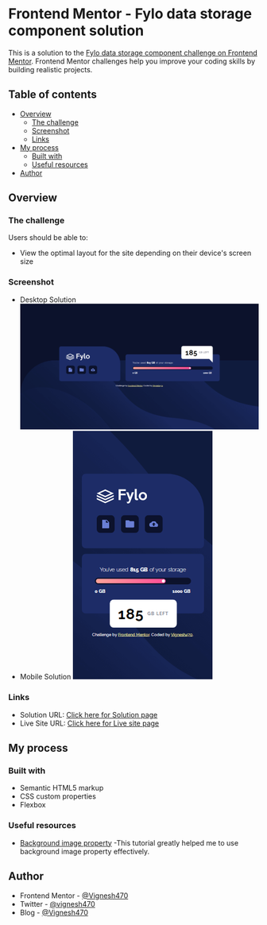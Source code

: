 # Frontend Mentor - Fylo data storage component solution

This is a solution to the [Fylo data storage component challenge on Frontend Mentor](https://www.frontendmentor.io/challenges/fylo-data-storage-component-1dZPRbV5n). Frontend Mentor challenges help you improve your coding skills by building realistic projects. 

## Table of contents

- [Overview](#overview)
  - [The challenge](#the-challenge)
  - [Screenshot](#screenshot)
  - [Links](#links)
- [My process](#my-process)
  - [Built with](#built-with)
  - [Useful resources](#useful-resources)
- [Author](#author)

## Overview

### The challenge

Users should be able to:

- View the optimal layout for the site depending on their device's screen size

### Screenshot

- Desktop Solution ![Desktop Solution](./design/desktop%20solution.png)
- Mobile Solution ![Mobile Solution](./design/mobile%20solution.png)

### Links

- Solution URL: [Click here for Solution page](https://www.frontendmentor.io/solutions/simple-data-storage-component-page-DhjoiFTCs-)
- Live Site URL: [Click here for Live site page](https://vignesh470.github.io/Fylo-data-storage-component/)

## My process

### Built with

- Semantic HTML5 markup
- CSS custom properties
- Flexbox

### Useful resources
- [Background image property](https://www.w3schools.com/cssref/pr_background-image.php) -This tutorial greatly helped me to use background image property effectively.

## Author

- Frontend Mentor - [@Vignesh470](https://www.frontendmentor.io/profile/Vignesh470)
- Twitter - [@vignesh470](https://www.twitter.com/vignesh470)
- Blog - [@Vignesh470](https://dev.to/vignesh470)
